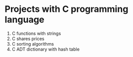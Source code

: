 # Projects with C programming language

1. C functions with strings
2. C shares prices
3. C sorting algorithms
4. C ADT dictionary with hash table
